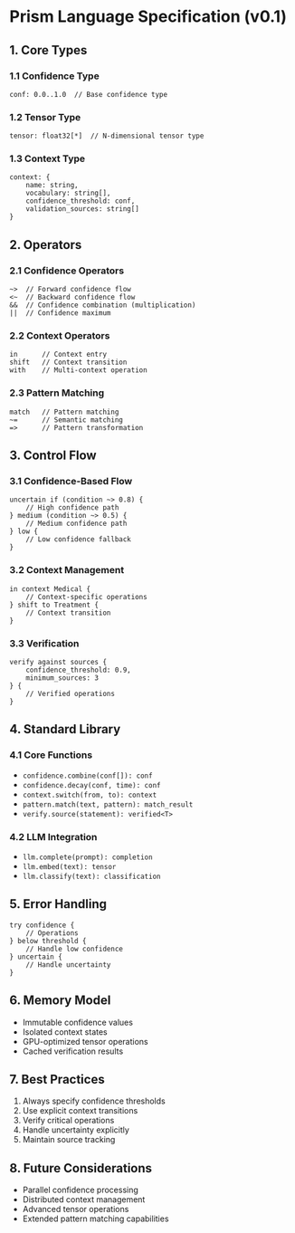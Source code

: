 # Prism Language Specification (v0.1)

## 1. Core Types

### 1.1 Confidence Type
```prism
conf: 0.0..1.0  // Base confidence type
```

### 1.2 Tensor Type
```prism
tensor: float32[*]  // N-dimensional tensor type
```

### 1.3 Context Type
```prism
context: {
    name: string,
    vocabulary: string[],
    confidence_threshold: conf,
    validation_sources: string[]
}
```

## 2. Operators

### 2.1 Confidence Operators
```prism
~>  // Forward confidence flow
<~  // Backward confidence flow
&&  // Confidence combination (multiplication)
||  // Confidence maximum
```

### 2.2 Context Operators
```prism
in      // Context entry
shift   // Context transition
with    // Multi-context operation
```

### 2.3 Pattern Matching
```prism
match   // Pattern matching
~=      // Semantic matching
=>      // Pattern transformation
```

## 3. Control Flow

### 3.1 Confidence-Based Flow
```prism
uncertain if (condition ~> 0.8) {
    // High confidence path
} medium (condition ~> 0.5) {
    // Medium confidence path
} low {
    // Low confidence fallback
}
```

### 3.2 Context Management
```prism
in context Medical {
    // Context-specific operations
} shift to Treatment {
    // Context transition
}
```

### 3.3 Verification
```prism
verify against sources {
    confidence_threshold: 0.9,
    minimum_sources: 3
} {
    // Verified operations
}
```

## 4. Standard Library

### 4.1 Core Functions
- `confidence.combine(conf[]): conf`
- `confidence.decay(conf, time): conf`
- `context.switch(from, to): context`
- `pattern.match(text, pattern): match_result`
- `verify.source(statement): verified<T>`

### 4.2 LLM Integration
- `llm.complete(prompt): completion`
- `llm.embed(text): tensor`
- `llm.classify(text): classification`

## 5. Error Handling

```prism
try confidence {
    // Operations
} below threshold {
    // Handle low confidence
} uncertain {
    // Handle uncertainty
}
```

## 6. Memory Model

- Immutable confidence values
- Isolated context states
- GPU-optimized tensor operations
- Cached verification results

## 7. Best Practices

1. Always specify confidence thresholds
2. Use explicit context transitions
3. Verify critical operations
4. Handle uncertainty explicitly
5. Maintain source tracking

## 8. Future Considerations

- Parallel confidence processing
- Distributed context management
- Advanced tensor operations
- Extended pattern matching capabilities 